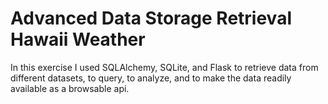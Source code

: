 # Advanced Data Storage Retrieval Hawaii Weather
In this exercise I used SQLAlchemy, SQLite, and Flask to retrieve data from different datasets, to query, to analyze, and to make the data readily available as a browsable api.
